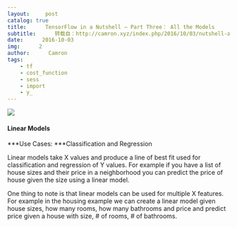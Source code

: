 ```yaml
---
layout:     post
catalog: true
title:      TensorFlow in a Nutshell — Part Three： All the Models
subtitle:      转载自：http://camron.xyz/index.php/2016/10/03/nutshell-all-the-models/
date:      2016-10-03
img:      2
author:      Camron
tags:
    - tf
    - cost_function
    - sess
    - import
    - y_
---
```

![](https://d262ilb51hltx0.cloudfront.net/max/1600/1*Sy_6ipmBh_21KD0_dds1HQ.png)


#### Linear Models

***Use Cases: ***Classification and Regression

Linear models take X values and produce a line of best fit used for classification and regression of Y values. For example if you have a list of house sizes and their price in a neighborhood you can predict the price of house given the size using a linear model.

One thing to note is that linear models can be used for multiple X features. For example in the housing example we can create a linear model given house sizes, how many rooms, how many bathrooms and price and predict price given a house with size, # of rooms, # of bathrooms.
